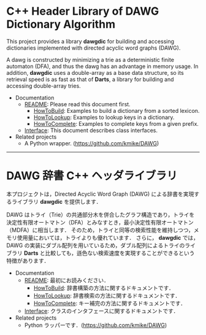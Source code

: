 # C++ Header Library of DAWG Dictionary Algorithm

This project provides a library **dawgdic** for building and accessing dictionaries implemented with directed acyclic word graphs (DAWG).

A dawg is constructed by minimizing a trie as a deterministic finite automaton (DFA), and thus the dawg has an advantage in memory usage.
In addition, **dawgdic** uses a double-array as a base data structure, so its retrieval speed is as fast as that of **Darts**, a library for building and accessing double-array tries.

- Documentation
  - [README](doc/README.md): Please read this document first.
    - [HowToBuild](doc/HowToBuild.md): Examples to build a dictionary from a sorted lexicon.
    - [HowToLookup](doc/HowToLookup.md): Examples to lookup keys in a dictionary.
    - [HowToComplete](doc/HowToComplete.md): Examples to complete keys from a given prefix.
  - [Interface](doc/Interface.md): This document describes class interfaces.
- Related projects
  - A Python wrapper. (https://github.com/kmike/DAWG)

----

# DAWG 辞書 C++ ヘッダライブラリ

本プロジェクトは，Directed Acyclic Word Graph (DAWG) による辞書を実現するライブラリ **dawgdic** を提供します．

DAWG はトライ（Trie）の共通部分木を併合したグラフ構造であり，トライを決定性有限オートマトン（DFA）とみなすとき，最小決定性有限オートマトン（MDFA）に相当します．
そのため，トライと同等の検索性能を維持しつつ，メモリ使用量においては，トライよりも優れています．
さらに， **dawgdic** では， DAWG の実装にダブル配列を用いているため，ダブル配列によるトライのライブラリ **Darts** と比較しても，遜色ない検索速度を実現することができるという特徴があります．

- Documentation
  - [README](doc/ja/README.md): 最初にお読みください．
    - [HowToBuild](doc/ja/HowToBuild.md): 辞書構築の方法に関するドキュメントです．
    - [HowToLookup](doc/ja/HowToLookup.md): 辞書検索の方法に関するドキュメントです．
    - [HowToComplete](doc/ja/HowToComplete.md): キー補完の方法に関するドキュメントです．
  - [Interface](doc/ja/Interface.md): クラスのインタフェースに関するドキュメントです．
- Related projects
  - Python ラッパーです．(https://github.com/kmike/DAWG)

